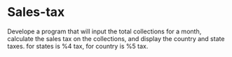 # Sales-tax

Develope a program that will input the total collections for a month, calculate the sales tax on the collections, and display the country and state taxes. for states is %4 tax, for country is %5 tax.
